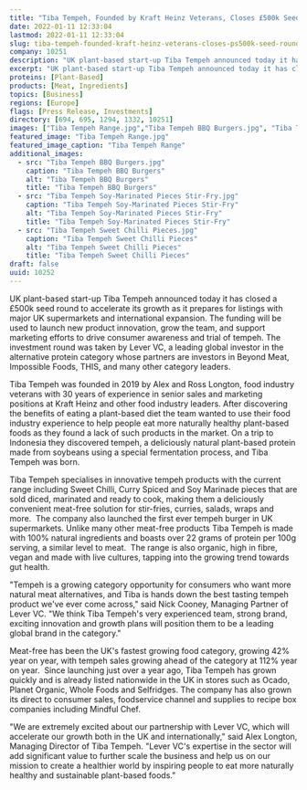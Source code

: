 ```yaml
---
title: "Tiba Tempeh, Founded by Kraft Heinz Veterans, Closes £500k Seed Round to Take Tempeh Mainstream"
date: 2022-01-11 12:33:04
lastmod: 2022-01-11 12:33:04
slug: tiba-tempeh-founded-kraft-heinz-veterans-closes-ps500k-seed-round-take-tempeh-mainstream
company: 10251
description: "UK plant-based start-up Tiba Tempeh announced today it has closed a £500k seed round to accelerate its growth as it prepares for listings with major UK supermarkets and international expansion. The funding will be used to launch new product innovation, grow the team, and support marketing efforts to drive consumer awareness and trial of tempeh. The investment round was taken by Lever VC, a leading global investor in the alternative protein category whose partners are investors in Beyond Meat, Impossible Foods, THIS, and many other category leaders.  "
excerpt: "UK plant-based start-up Tiba Tempeh announced today it has closed a £500k seed round to accelerate its growth as it prepares for listings with major UK supermarkets and international expansion. The funding will be used to launch new product innovation, grow the team, and support marketing efforts to drive consumer awareness and trial of tempeh. The investment round was taken by Lever VC, a leading global investor in the alternative protein category whose partners are investors in Beyond Meat, Impossible Foods, THIS, and many other category leaders.  "
proteins: [Plant-Based]
products: [Meat, Ingredients]
topics: [Business]
regions: [Europe]
flags: [Press Release, Investments]
directory: [694, 695, 1294, 1332, 10251]
images: ["Tiba Tempeh Range.jpg","Tiba Tempeh BBQ Burgers.jpg", "Tiba Tempeh Soy-Marinated Pieces Stir-Fry.jpg", "Tiba Tempeh Sweet Chilli Pieces.jpg"]
featured_image: "Tiba Tempeh Range.jpg"
featured_image_caption: "Tiba Tempeh Range"
additional_images:
  - src: "Tiba Tempeh BBQ Burgers.jpg"
    caption: "Tiba Tempeh BBQ Burgers"
    alt: "Tiba Tempeh BBQ Burgers"
    title: "Tiba Tempeh BBQ Burgers"
  - src: "Tiba Tempeh Soy-Marinated Pieces Stir-Fry.jpg"
    caption: "Tiba Tempeh Soy-Marinated Pieces Stir-Fry"
    alt: "Tiba Tempeh Soy-Marinated Pieces Stir-Fry"
    title: "Tiba Tempeh Soy-Marinated Pieces Stir-Fry"
  - src: "Tiba Tempeh Sweet Chilli Pieces.jpg"
    caption: "Tiba Tempeh Sweet Chilli Pieces"
    alt: "Tiba Tempeh Sweet Chilli Pieces"
    title: "Tiba Tempeh Sweet Chilli Pieces"
draft: false
uuid: 10252
---
```

UK plant-based start-up Tiba Tempeh announced today it has closed a
£500k seed round to accelerate its growth as it prepares for listings
with major UK supermarkets and international expansion. The funding will
be used to launch new product innovation, grow the team, and support
marketing efforts to drive consumer awareness and trial of tempeh. The
investment round was taken by Lever VC, a leading global investor in the
alternative protein category whose partners are investors in Beyond
Meat, Impossible Foods, THIS, and many other category leaders.  

Tiba Tempeh was founded in 2019 by Alex and Ross Longton, food industry
veterans with 30 years of experience in senior sales and marketing
positions at Kraft Heinz and other food industry leaders. After
discovering the benefits of eating a plant-based diet the team wanted to
use their food industry experience to help people eat more naturally
healthy plant-based foods as they found a lack of such products in the
market. On a trip to Indonesia they discovered tempeh, a deliciously
natural plant-based protein made from soybeans using a special
fermentation process, and Tiba Tempeh was born.

Tiba Tempeh specialises in innovative tempeh products with the current
range including Sweet Chilli, Curry Spiced and Soy Marinade pieces that
are sold diced, marinated and ready to cook, making them a deliciously
convenient meat-free solution for stir-fries, curries, salads, wraps and
more.  The company also launched the first ever tempeh burger in UK
supermarkets. Unlike many other meat-free products Tiba Tempeh is made
with 100% natural ingredients and boasts over 22 grams of protein per
100g serving, a similar level to meat.  The range is also organic, high
in fibre, vegan and made with live cultures, tapping into the growing
trend towards gut health.

"Tempeh is a growing category opportunity for consumers who want more
natural meat alternatives, and Tiba is hands down the best tasting
tempeh product we've ever come across," said Nick Cooney, Managing
Partner of Lever VC. "We think Tiba Tempeh's very experienced team,
strong brand, exciting innovation and growth plans will position them to
be a leading global brand in the category." 

Meat-free has been the UK's fastest growing food category, growing 42%
year on year, with tempeh sales growing ahead of the category at 112%
year on year.  Since launching just over a year ago, Tiba Tempeh has
grown quickly and is already listed nationwide in the UK in stores such
as Ocado, Planet Organic, Whole Foods and Selfridges. The company has
also grown its direct to consumer sales, foodservice channel and
supplies to recipe box companies including Mindful Chef.

"We are extremely excited about our partnership with Lever VC, which
will accelerate our growth both in the UK and internationally," said
Alex Longton, Managing Director of Tiba Tempeh. "Lever VC's expertise in
the sector will add significant value to further scale the business and
help us on our mission to create a healthier world by inspiring people
to eat more naturally healthy and sustainable plant-based foods."
